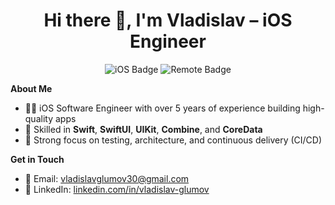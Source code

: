 <h1 align="center">Hi there 👋, I'm Vladislav – iOS Engineer</h1>

<p align="center">
  <img src="https://img.shields.io/badge/iOS-Swift-blue" alt="iOS Badge" />
  <img src="https://img.shields.io/badge/Available%20for-Remote%20Work-green" alt="Remote Badge" />
</p>

**About Me**

- 🧑‍💻 iOS Software Engineer with over 5 years of experience building high-quality apps
- 🔧 Skilled in **Swift**, **SwiftUI**, **UIKit**, **Combine**, and **CoreData**
- 🧪 Strong focus on testing, architecture, and continuous delivery (CI/CD)

**Get in Touch**

- 📧 Email: vladislavglumov30@gmail.com
- 💼 LinkedIn: [linkedin.com/in/vladislav-glumov](linkedin.com/in/vladislav-glumov)
